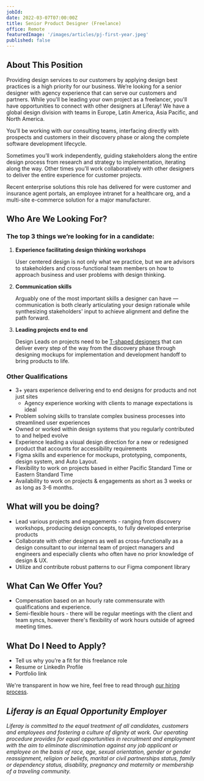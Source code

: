 ```yaml
---
jobId:
date: 2022-03-07T07:00:00Z
title: Senior Product Designer (Freelance)
office: Remote
featuredImage: '/images/articles/pj-first-year.jpeg'
published: false
---
```


## About This Position

Providing design services to our customers by applying design best practices is a high priority for our business. We’re looking for a senior designer with agency experience that can serve our customers and partners. While you'll be leading your own project as a freelancer, you'll have opportunities to connect with other designers at Liferay! We have a global design division with teams in Europe, Latin America, Asia Pacific, and North America.

You’ll be working with our consulting teams, interfacing directly with prospects and customers in their discovery phase or along the complete software development lifecycle.

Sometimes you’ll work independently, guiding stakeholders along the entire design process from research and strategy to implementation, iterating along the way. Other times you'll work collaboratively with other designers to deliver the entire experience for customer projects.

Recent enterprise solutions this role has delivered for were customer and insurance agent portals, an employee intranet for a healthcare org, and a multi-site e-commerce solution for a major manufacturer.

## Who Are We Looking For?

### The top 3 things we’re looking for in a candidate:

1. **Experience facilitating design thinking workshops**

    User centered design is not only what we practice, but we are advisors to stakeholders and cross-functional team members on how to approach business and user problems with design thinking.

2. **Communication skills**

    Arguably one of the most important skills a designer can have — communication is both clearly articulating your design rationale while synthesizing stakeholders' input to achieve alignment and define the path forward.

3. **Leading projects end to end**

    Design Leads on projects need to be [T-shaped designers](https://chiefexecutive.net/ideo-ceo-tim-brown-t-shaped-stars-the-backbone-of-ideoaes-collaborative-culture__trashed/) that can deliver every step of the way from the discovery phase through designing mockups for implementation and development handoff to bring products to life.

### Other Qualifications

-   3+ years experience delivering end to end designs for products and not just sites
    -   Agency experience working with clients to manage expectations is ideal
-   Problem solving skills to translate complex business processes into streamlined user experiences
-   Owned or worked within design systems that you regularly contributed to and helped evolve
-   Experience leading a visual design direction for a new or redesigned product that accounts for accessibility requirements
-   Figma skills and experience for mockups, prototyping, components, design system, and Auto Layout.
-   Flexibility to work on projects based in either Pacific Standard Time or Eastern Standard Time
-   Availability to work on projects & engagements as short as 3 weeks or as long as 3-6 months.

## What will you be doing?

-   Lead various projects and engagements - ranging from discovery workshops, producing design concepts, to fully developed enterprise products
-   Collaborate with other designers as well as cross-functionally as a design consultant to our internal team of project managers and engineers and especially clients who often have no prior knowledge of design & UX.
-   Utilize and contribute robust patterns to our Figma component library

## What Can We Offer You?

-   Compensation based on an hourly rate commensurate with qualifications and experience.
-   Semi-flexible hours - there will be regular meetings with the client and team syncs, however there's flexibility of work hours outside of agreed meeting times.

## What Do I Need to Apply?

-   Tell us why you’re a fit for this freelance role
-   Resume or LinkedIn Profile
-   Portfolio link

We're transparent in how we hire, feel free to read through [our hiring process](https://liferay.design/articles/2021/how-we-hire/).

## _Liferay is an Equal Opportunity Employer_

_Liferay is committed to the equal treatment of all candidates, customers and employees and fostering a culture of dignity at work. Our operating procedure provides for equal opportunities in recruitment and employment with the aim to eliminate discrimination against any job applicant or employee on the basis of race, age, sexual orientation, gender or gender reassignment, religion or beliefs, marital or civil partnerships status, family or dependency status, disability, pregnancy and maternity or membership of a traveling community._
